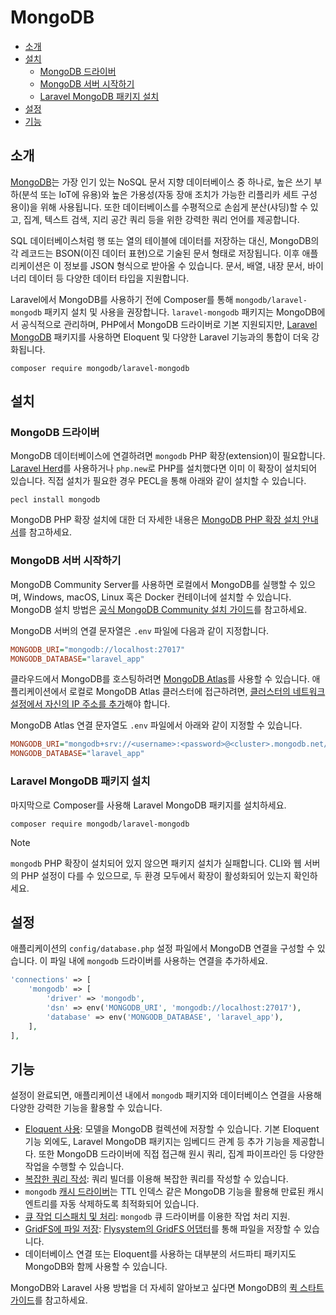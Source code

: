 # MongoDB

- [소개](#introduction)
- [설치](#installation)
    - [MongoDB 드라이버](#mongodb-driver)
    - [MongoDB 서버 시작하기](#starting-a-mongodb-server)
    - [Laravel MongoDB 패키지 설치](#install-the-laravel-mongodb-package)
- [설정](#configuration)
- [기능](#features)

<a name="introduction"></a>
## 소개

[MongoDB](https://www.mongodb.com/resources/products/fundamentals/why-use-mongodb)는 가장 인기 있는 NoSQL 문서 지향 데이터베이스 중 하나로, 높은 쓰기 부하(분석 또는 IoT에 유용)와 높은 가용성(자동 장애 조치가 가능한 리플리카 세트 구성 용이)을 위해 사용됩니다. 또한 데이터베이스를 수평적으로 손쉽게 분산(샤딩)할 수 있고, 집계, 텍스트 검색, 지리 공간 쿼리 등을 위한 강력한 쿼리 언어를 제공합니다.

SQL 데이터베이스처럼 행 또는 열의 테이블에 데이터를 저장하는 대신, MongoDB의 각 레코드는 BSON(이진 데이터 표현)으로 기술된 문서 형태로 저장됩니다. 이후 애플리케이션은 이 정보를 JSON 형식으로 받아올 수 있습니다. 문서, 배열, 내장 문서, 바이너리 데이터 등 다양한 데이터 타입을 지원합니다.

Laravel에서 MongoDB를 사용하기 전에 Composer를 통해 `mongodb/laravel-mongodb` 패키지 설치 및 사용을 권장합니다. `laravel-mongodb` 패키지는 MongoDB에서 공식적으로 관리하며, PHP에서 MongoDB 드라이버로 기본 지원되지만, [Laravel MongoDB](https://www.mongodb.com/docs/drivers/php/laravel-mongodb/) 패키지를 사용하면 Eloquent 및 다양한 Laravel 기능과의 통합이 더욱 강화됩니다.

```shell
composer require mongodb/laravel-mongodb
```

<a name="installation"></a>
## 설치

<a name="mongodb-driver"></a>
### MongoDB 드라이버

MongoDB 데이터베이스에 연결하려면 `mongodb` PHP 확장(extension)이 필요합니다. [Laravel Herd](https://herd.laravel.com)를 사용하거나 `php.new`로 PHP를 설치했다면 이미 이 확장이 설치되어 있습니다. 직접 설치가 필요한 경우 PECL을 통해 아래와 같이 설치할 수 있습니다.

```shell
pecl install mongodb
```

MongoDB PHP 확장 설치에 대한 더 자세한 내용은 [MongoDB PHP 확장 설치 안내서](https://www.php.net/manual/en/mongodb.installation.php)를 참고하세요.

<a name="starting-a-mongodb-server"></a>
### MongoDB 서버 시작하기

MongoDB Community Server를 사용하면 로컬에서 MongoDB를 실행할 수 있으며, Windows, macOS, Linux 혹은 Docker 컨테이너에 설치할 수 있습니다. MongoDB 설치 방법은 [공식 MongoDB Community 설치 가이드](https://docs.mongodb.com/manual/administration/install-community/)를 참고하세요.

MongoDB 서버의 연결 문자열은 `.env` 파일에 다음과 같이 지정합니다.

```ini
MONGODB_URI="mongodb://localhost:27017"
MONGODB_DATABASE="laravel_app"
```

클라우드에서 MongoDB를 호스팅하려면 [MongoDB Atlas](https://www.mongodb.com/cloud/atlas)를 사용할 수 있습니다.
애플리케이션에서 로컬로 MongoDB Atlas 클러스터에 접근하려면, [클러스터의 네트워크 설정에서 자신의 IP 주소를 추가](https://www.mongodb.com/docs/atlas/security/add-ip-address-to-list/)해야 합니다.

MongoDB Atlas 연결 문자열도 `.env` 파일에서 아래와 같이 지정할 수 있습니다.

```ini
MONGODB_URI="mongodb+srv://<username>:<password>@<cluster>.mongodb.net/<dbname>?retryWrites=true&w=majority"
MONGODB_DATABASE="laravel_app"
```

<a name="install-the-laravel-mongodb-package"></a>
### Laravel MongoDB 패키지 설치

마지막으로 Composer를 사용해 Laravel MongoDB 패키지를 설치하세요.

```shell
composer require mongodb/laravel-mongodb
```

> [!NOTE]
> `mongodb` PHP 확장이 설치되어 있지 않으면 패키지 설치가 실패합니다. CLI와 웹 서버의 PHP 설정이 다를 수 있으므로, 두 환경 모두에서 확장이 활성화되어 있는지 확인하세요.

<a name="configuration"></a>
## 설정

애플리케이션의 `config/database.php` 설정 파일에서 MongoDB 연결을 구성할 수 있습니다. 이 파일 내에 `mongodb` 드라이버를 사용하는 연결을 추가하세요.

```php
'connections' => [
    'mongodb' => [
        'driver' => 'mongodb',
        'dsn' => env('MONGODB_URI', 'mongodb://localhost:27017'),
        'database' => env('MONGODB_DATABASE', 'laravel_app'),
    ],
],
```

<a name="features"></a>
## 기능

설정이 완료되면, 애플리케이션 내에서 `mongodb` 패키지와 데이터베이스 연결을 사용해 다양한 강력한 기능을 활용할 수 있습니다.

- [Eloquent 사용](https://www.mongodb.com/docs/drivers/php/laravel-mongodb/current/eloquent-models/): 모델을 MongoDB 컬렉션에 저장할 수 있습니다. 기본 Eloquent 기능 외에도, Laravel MongoDB 패키지는 임베디드 관계 등 추가 기능을 제공합니다. 또한 MongoDB 드라이버에 직접 접근해 원시 쿼리, 집계 파이프라인 등 다양한 작업을 수행할 수 있습니다.
- [복잡한 쿼리 작성](https://www.mongodb.com/docs/drivers/php/laravel-mongodb/current/query-builder/): 쿼리 빌더를 이용해 복잡한 쿼리를 작성할 수 있습니다.
- `mongodb` [캐시 드라이버](https://www.mongodb.com/docs/drivers/php/laravel-mongodb/current/cache/)는 TTL 인덱스 같은 MongoDB 기능을 활용해 만료된 캐시 엔트리를 자동 삭제하도록 최적화되어 있습니다.
- [큐 작업 디스패치 및 처리](https://www.mongodb.com/docs/drivers/php/laravel-mongodb/current/queues/): `mongodb` 큐 드라이버를 이용한 작업 처리 지원.
- [GridFS에 파일 저장](https://www.mongodb.com/docs/drivers/php/laravel-mongodb/current/filesystems/): [Flysystem의 GridFS 어댑터](https://flysystem.thephpleague.com/docs/adapter/gridfs/)를 통해 파일을 저장할 수 있습니다.
- 데이터베이스 연결 또는 Eloquent를 사용하는 대부분의 서드파티 패키지도 MongoDB와 함께 사용할 수 있습니다.

MongoDB와 Laravel 사용 방법을 더 자세히 알아보고 싶다면 MongoDB의 [퀵 스타트 가이드](https://www.mongodb.com/docs/drivers/php/laravel-mongodb/current/quick-start/)를 참고하세요.